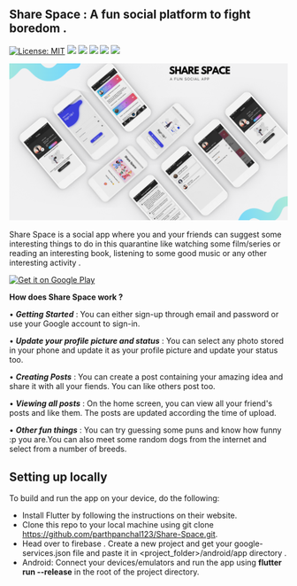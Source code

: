 ## Share Space : A fun social platform to fight boredom .

[![License: MIT](https://img.shields.io/badge/License-MIT-yellow.svg)](https://opensource.org/licenses/MIT)
![](https://img.shields.io/github/forks/parthpanchal123/Share-Space) 
![](https://img.shields.io/github/stars/parthpanchal123/Share-Space) 
![](https://img.shields.io/github/issues/parthpanchal123/Share-Space) 
![](https://img.shields.io/github/issues/parthpanchal123/Share-Space) 
![](https://img.shields.io/badge/Made%20with-Flutter-blue)
 
![Graphic](https://github.com/parthpanchal123/Share-Space/blob/master/Screenshots/SHARE%20SPACE.png)

Share Space is a social app where you and your friends can suggest some interesting things to do in this quarantine like watching some film/series or reading an interesting book, listening to some good music or any other interesting activity .

<a href='https://play.google.com/store/apps/details?id=com.parthpanchal.sharespace&pcampaignid=pcampaignidMKT-Other-global-all-co-prtnr-py-PartBadge-Mar2515-1'><img alt='Get it on Google Play' src='https://play.google.com/intl/en_us/badges/static/images/badges/en_badge_web_generic.png' width=200 height=80/></a>

**How does Share Space work ?**

• **_Getting Started_** : You can either sign-up through email and password or use your Google account to sign-in.

• **_Update your profile picture and status_** : You can select any photo stored in your phone and update it as your profile picture and update your status too.

• **_Creating Posts_** : You can create a post containing your amazing idea and share it with all your fiends. You can like others post too.

• **_Viewing all posts_** : On the home screen, you can view all your friend's posts and like them. The posts are updated according the time of upload.

• **_Other fun things_** : You can try guessing some puns and know how funny :p you are.You can also meet some random dogs from the internet and select from a number of breeds.

## Setting up locally 

To build and run the app on your device, do the following:

* Install Flutter by following the instructions on their website.  
* Clone this repo to your local machine using git clone https://github.com/parthpanchal123/Share-Space.git.
* Head over to firebase . Create a new project and get your google-services.json file and paste it in <project_folder>/android/app directory .
* Android: Connect your devices/emulators and run the app using **flutter run --release**  in the root of the project directory.

